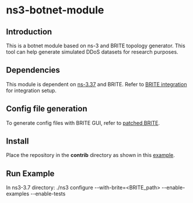 # ns3-botnet-module

## Introduction
This is a botnet module based on ns-3 and BRITE topology generator. This tool can help generate simulated DDoS datasets for research purposes.

## Dependencies
This module is dependent on [ns-3.37](https://www.nsnam.org/releases/ns-3-37/) and BRITE. Refer to [BRITE integration](https://www.nsnam.org/docs/models/html/brite.html) for integration setup.

## Config file generation
To generate config files with BRITE GUI, refer to [patched BRITE](https://github.com/nsol-nmsu/brite-patch.git).

## Install
Place the repository in the **contrib** directory as shown in this [example](https://www.nsnam.org/docs/manual/html/new-modules.html).

## Run Example
In ns3-3.7 directory:
./ns3 configure --with-brite=<BRITE_path> --enable-examples --enable-tests

